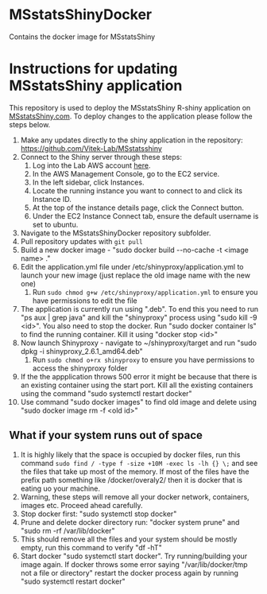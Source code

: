# MSstatsShinyDocker
Contains the docker image for MSstatsShiny

# Instructions for updating MSstatsShiny application

This repository is used to deploy the MSstatsShiny R-shiny application on 
[MSstatsShiny.com](www.MSstatsShiny.com). To deploy changes to the application 
please follow the steps below.

1. Make any updates directly to the shiny application in the repository: https://github.com/Vitek-Lab/MSstatsshiny
2. Connect to the Shiny server through these steps:
    1. Log into the Lab AWS account [here](https://d-9067c3039d.awsapps.com/start/#/).
    2. In the AWS Management Console, go to the EC2 service.
    3. In the left sidebar, click Instances.
    4. Locate the running instance you want to connect to and click its Instance ID.
    5. At the top of the instance details page, click the Connect button.
    6. Under the EC2 Instance Connect tab, ensure the default username is set to ubuntu.
3. Navigate to the MSstatsShinyDocker repository subfolder.
4. Pull repository updates with `git pull`
5. Build a new docker image - "sudo docker build --no-cache -t \<image name\> ."
6. Edit the application.yml file under /etc/shinyproxy/application.yml to launch your new image (just replace the old image name with the new one)
    1. Run `sudo chmod g+w /etc/shinyproxy/application.yml` to ensure you have permissions to edit the file
7. The application is currently run using ".deb". To end this you need to run "ps aux | grep java" and kill the "shinyproxy" process using "sudo kill -9 \<id\>". You also need to stop the docker. Run "sudo docker container ls" to find the running container. Kill it using "docker stop \<id\>"
8. Now launch Shinyproxy - navigate to ~/shinyproxy/target and run "sudo dpkg -i shinyproxy_2.6.1_amd64.deb"
    1. Run `sudo chmod o+rx shinyproxy` to ensure you have permissions to access the shinyproxy folder
9. If the the appplication throws 500 error it might be because that there is an existing container using the start port. Kill all the existing containers using the command "sudo systemctl restart docker"
10. Use command "sudo docker images" to find old image and delete using "sudo docker image rm -f \<old id\>"

## What if your system runs out of space
1. It is highly likely that the space is occupied by docker files, run this command `sudo find / -type f -size +10M -exec ls -lh {} \;` and see the files that take up most of the memory. If most of the files have the prefix path something like /docker/overaly2/ then it is docker that is eating uo your machine.
2. Warning, these steps will remove all your docker network, containers, images etc. Proceed ahead carefully.
3. Stop docker first: "sudo systemctl stop docker"
4. Prune and delete docker directory run: "docker system prune" and "sudo rm -rf /var/lib/docker"
5. This should remove all the files and your system should be mostly empty, run this command to verify "df -hT"
5. Start docker "sudo systemctl start docker". Try running/building your image again. If docker throws some error saying "/var/lib/docker/tmp not a file or directory" restart the docker process again by running "sudo systemctl restart docker"
